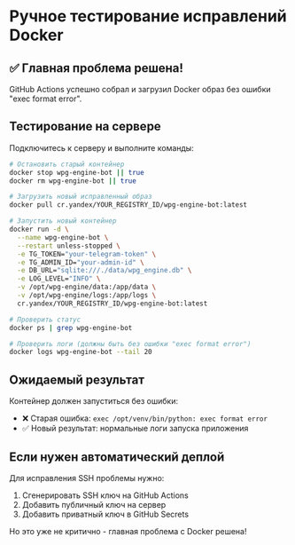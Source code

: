 # Ручное тестирование исправлений Docker

## ✅ Главная проблема решена!

GitHub Actions успешно собрал и загрузил Docker образ без ошибки "exec format error".

## Тестирование на сервере

Подключитесь к серверу и выполните команды:

```bash
# Остановить старый контейнер
docker stop wpg-engine-bot || true
docker rm wpg-engine-bot || true

# Загрузить новый исправленный образ
docker pull cr.yandex/YOUR_REGISTRY_ID/wpg-engine-bot:latest

# Запустить новый контейнер
docker run -d \
  --name wpg-engine-bot \
  --restart unless-stopped \
  -e TG_TOKEN="your-telegram-token" \
  -e TG_ADMIN_ID="your-admin-id" \
  -e DB_URL="sqlite:///./data/wpg_engine.db" \
  -e LOG_LEVEL="INFO" \
  -v /opt/wpg-engine/data:/app/data \
  -v /opt/wpg-engine/logs:/app/logs \
  cr.yandex/YOUR_REGISTRY_ID/wpg-engine-bot:latest

# Проверить статус
docker ps | grep wpg-engine-bot

# Проверить логи (должны быть без ошибки "exec format error")
docker logs wpg-engine-bot --tail 20
```

## Ожидаемый результат

Контейнер должен запуститься без ошибки:
- ❌ Старая ошибка: `exec /opt/venv/bin/python: exec format error`
- ✅ Новый результат: нормальные логи запуска приложения

## Если нужен автоматический деплой

Для исправления SSH проблемы нужно:
1. Сгенерировать SSH ключ на GitHub Actions
2. Добавить публичный ключ на сервер
3. Добавить приватный ключ в GitHub Secrets

Но это уже не критично - главная проблема с Docker решена!